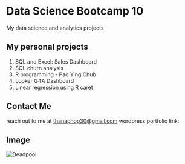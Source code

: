 # Data Science Bootcamp 10
My data science and analytics projects

## My personal projects
1. SQL and Excel: Sales Dashboard
2. SQL churn analysis
3. R programming - Pao Ying Chub
4. Looker G4A Dashboard
5. Linear regression using R caret

## Contact Me
reach out to me at thanaphop30@gmail.com
wordpress portfolio link:

## Image
![Deadpool](https://images.squarespace-cdn.com/content/v1/583dcb5f1b631b930031f02c/1534003532667-R2H4O39PVWN5Q55LFYYD/deadpool-desktop-3840x2160.jpg)


